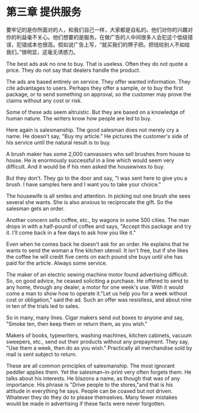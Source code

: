 # 第三章 提供服务

要牢记的是你所面对的人，和我们自己一样，大家都是自私的。他们对你的兴趣对你的利益毫不关心。他们想要的是服务。在做广告的人中间很多人会犯这个低级错误，犯错成本也很高。假如说广告上写，“就买我们的牌子把。把钱给别人不如给我们。”很明显，这毫无诱惑力。


The best ads ask no one to buy. That is useless. Often they do not quote a price. They do not say that dealers handle the product.

The ads are based entirely on service. They offer wanted information. They cite advantages to users. Perhaps they offer a sample, or to buy the first package, or to send something on approval, so the customer may prove the claims without any cost or
risk.

Some of these ads seem altruistic. But they are based on a knowledge of human nature. The writers know how people are led to buy.

Here again is salesmanship. The good salesman does not merely cry a name. He doesn't say, "Buy my article." He pictures the customer's
side of his service until the natural result is to buy.

A brush maker has some 2,000 canvassers who sell brushes from house to house. He is enormously successful in a line which would
seem very difficult. And it would be if his men asked the housewives to buy.

But they don't. They go to the door and say, "I was sent here to give you a brush. I have samples here and I want you to take your choice."

The housewife is all smiles and attention. In picking out one brush she sees several she wants. She is also anxious to reciprocate the gift.
So the salesman gets an order.

Another concern sells coffee, etc., by wagons in some 500 cities. The man drops in with a half-pound of coffee and says, "Accept this
package and try it. I'll come back in a few days to ask how you like it."

Even when he comes back he doesn't ask for an order. He explains that he wants to send the woman a fine kitchen utensil. It isn't free,
but if she likes the coffee he will credit five cents on each pound she buys until she has paid for the article. Always some service.

The maker of an electric sewing machine motor found advertising difficult. So, on good advice, he ceased soliciting a purchase. He offered to send to any home, through any dealer, a motor for one week's use. With it would come a man to show how to operate it."Let us help you for a week without cost or obligation," said the ad. Such an offer was resistless, and about nine in ten of the trials led to
sales.

So in many, many lines. Cigar makers send out boxes to anyone and say, "Smoke ten, then keep them or return them, as you wish."

Makers of books, typewriters, washing machines, kitchen cabinets, vacuum sweepers, etc., send out their products without any
prepayment. They say, "Use them a week, then do as you wish." Practically all merchandise sold by mail is sent subject to return.

These are all common principles of salesmanship. The most ignorant peddler applies them. Yet the salesman-in-print very often forgets them. He talks about his interests. He blazons a name, as though that
was of any importance. His phrase is "Drive people to the stores,"and that is his attitude in everything he says. People can be coaxed
but not driven. Whatever they do they do to please themselves. Many fewer mistakes would be made in advertising if these facts were
never forgotten.


